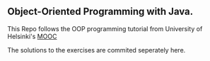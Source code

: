 ## Object-Oriented Programming with Java.
This Repo follows the OOP programming tutorial from University of Helsinki's [MOOC](https://moocfi.github.io/courses/2013/programming-part-1/)

The solutions to the exercises are commited seperately here.
